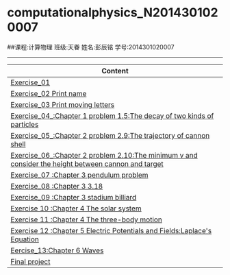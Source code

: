 # computationalphysics_N2014301020007
##课程:计算物理     班级:天眷      姓名:彭辰铭      学号:2014301020007
***
|   Content                                                                         |
|-----------------------------------------------------------------------------------|
|[Exercise_01](https://github.com/Damonphysics/computationalphysics_N2014301020007/blob/master/EXERCISE_01.md)     |
|[Exercise_02 Print name](https://github.com/Damonphysics/computationalphysics_N2014301020007/blob/master/EXERCISE_02.md)      |
|[Exercise_03 Print moving letters](https://github.com/Damonphysics/computationalphysics_N2014301020007/blob/master/EXERCISE_03.md)   |
|[Exercise_04_:Chapter 1 problem 1.5:The decay of two kinds of particles](https://github.com/Damonphysics/computationalphysics_N2014301020007/blob/master/EXERCISE_04.md)|
|[Exercise_05_:Chapter 2 problem 2.9:The trajectory of cannon shell](https://github.com/Damonphysics/computationalphysics_N2014301020007/blob/master/EXERCISE_05.md)     |
|[Exercise_06_:Chapter 2 problem 2.10:The minimum v and consider the height between cannon and target](https://github.com/Damonphysics/computationalphysics_N2014301020007/blob/master/EXERCISE_06.md)      |
|[Exercise_07 :Chapter 3 pendulum problem](https://github.com/Damonphysics/computationalphysics_N2014301020007/blob/master/EXERCISE_07.md)      |
|[Exercise_08 :Chapter 3 3.18](https://github.com/Damonphysics/computationalphysics_N2014301020007/blob/master/EXERCISE_08.md)      |
|[Exercise_09 :Chapter 3 stadium billiard](http://www.jianshu.com/p/2d1a5ee9536e)     |
|[Exercise 10 :Chapter 4 The solar system](http://www.jianshu.com/p/e017d5132161)              |
|[Exercise 11 :Chapter 4 The three-body motion](http://www.jianshu.com/p/ce4e98d9ce40)|
|[Exercise 12 :Chapter 5 Electric Potentials and Fields:Laplace's Equation](https://github.com/Damonphysics/computationalphysics_N2014301020007/blob/master/EXERCISE_12.md)|
|[Eercise_13:Chapter 6 Waves](https://github.com/Damonphysics/computationalphysics_N2014301020007/blob/master/Exercise_13.md)|
|[Final project](https://github.com/Damonphysics/computationalphysics_N2014301020007/blob/master/Final%20Project.md)|


